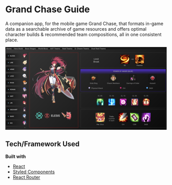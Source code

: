 # Grand Chase Guide

A companion app, for the mobile game Grand Chase, that formats in-game data as a searchable archive of game resources and offers optimal character builds & recommended team compositions, all in one consistent place.

![Hero Build Screenshot](gcHeroBuild.png)

## Tech/Framework Used

**Built with**
- [React](https://reactjs.org/)
- [Styled Components](https://styled-components.com/)
- [React Router](https://reacttraining.com/react-router/)